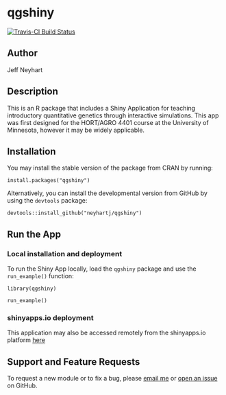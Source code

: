 
<!-- README.md is generated from README.Rmd. Please edit that file -->

# qgshiny

[![Travis-CI Build
Status](https://travis-ci.org/neyhartj/qgshiny.svg?branch=master)](https://travis-ci.org/neyhartj/qgshiny)  
<!-- [![CRAN_Status_Badge](http://www.r-pkg.org/badges/version/qgshiny)](https://cran.r-project.org/package=qgshiny) -->

## Author

Jeff Neyhart

## Description

This is an R package that includes a Shiny Application for teaching
introductory quantitative genetics through interactive simulations. This
app was first designed for the HORT/AGRO 4401 course at the University
of Minnesota, however it may be widely applicable.

## Installation

You may install the stable version of the package from CRAN by running:

    install.packages("qgshiny")

Alternatively, you can install the developmental version from GitHub by
using the `devtools` package:

    devtools::install_github("neyhartj/qgshiny")

## Run the App

### Local installation and deployment

To run the Shiny App locally, load the `qgshiny` package and use the
`run_example()` function:

    library(qgshiny)
    
    run_example()

### shinyapps.io deployment

This application may also be accessed remotely from the shinyapps.io
platform [here](https://neyhartj.shinyapps.io/qgshiny/)

<!-- ## Teaching Material -->

<!-- I have written a lab worksheet to accompany the shiny app. You may access the PDF [here](https://github.com/neyhartj/qgdemo/raw/master/teaching_materials/qgdemo_problem_set.pdf) and a copy of the intendend answer key [here](https://github.com/neyhartj/qgdemo/raw/master/teaching_materials/qgdemo_problem_set_answers.pdf). -->

## Support and Feature Requests

To request a new module or to fix a bug, please [email
me](mailto:neyhartje@gmail.com) or [open an
issue](https://github.com/neyhartj/qgshiny/issues/new) on GitHub.
